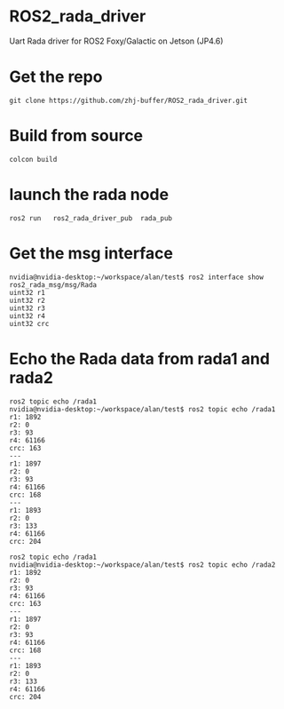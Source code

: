 # ROS2_rada_driver
Uart Rada driver for ROS2 Foxy/Galactic on Jetson (JP4.6)

# Get the repo
```
git clone https://github.com/zhj-buffer/ROS2_rada_driver.git
```
# Build from source
```
colcon build
```

# launch the rada node
```
ros2 run   ros2_rada_driver_pub  rada_pub 
```

# Get the msg interface
```
nvidia@nvidia-desktop:~/workspace/alan/test$ ros2 interface show ros2_rada_msg/msg/Rada  
uint32 r1  
uint32 r2  
uint32 r3  
uint32 r4  
uint32 crc 
```

# Echo the Rada data from rada1 and rada2
```
ros2 topic echo /rada1
nvidia@nvidia-desktop:~/workspace/alan/test$ ros2 topic echo /rada1
r1: 1892 
r2: 0
r3: 93
r4: 61166
crc: 163
--- 
r1: 1897
r2: 0
r3: 93
r4: 61166
crc: 168
---
r1: 1893 
r2: 0
r3: 133
r4: 61166
crc: 204
```

```
ros2 topic echo /rada1
nvidia@nvidia-desktop:~/workspace/alan/test$ ros2 topic echo /rada2
r1: 1892 
r2: 0
r3: 93
r4: 61166
crc: 163
--- 
r1: 1897
r2: 0
r3: 93
r4: 61166
crc: 168
---
r1: 1893 
r2: 0
r3: 133
r4: 61166
crc: 204
```
